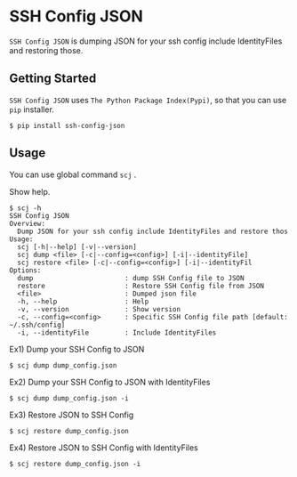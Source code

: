 # SSH Config JSON

`SSH Config JSON` is dumping JSON for your ssh config include IdentityFiles and restoring those.

## Getting Started

`SSH Config JSON` uses `The Python Package Index(Pypi)`, so that you can use `pip` installer.

```
$ pip install ssh-config-json
```

## Usage

You can use global command ``scj`` .

Show help.

```
$ scj -h
SSH Config JSON
Overview:
  Dump JSON for your ssh config include IdentityFiles and restore thos
Usage:
  scj [-h|--help] [-v|--version]
  scj dump <file> [-c|--config=<config>] [-i|--identityFile]
  scj restore <file> [-c|--config=<config>] [-i|--identityFil
Options:
  dump                       : dump SSH Config file to JSON
  restore                    : Restore SSH Config file from JSON
  <file>                     : Dumped json file
  -h, --help                 : Help
  -v, --version              : Show version
  -c, --config=<config>      : Specific SSH Config file path [default: ~/.ssh/config]
  -i, --identityFile         : Include IdentityFiles
```


Ex1) Dump your SSH Config to JSON

```
$ scj dump dump_config.json
```

Ex2) Dump your SSH Config to JSON with IdentityFiles

```
$ scj dump dump_config.json -i
```

Ex3) Restore JSON to SSH Config

```
$ scj restore dump_config.json
```

Ex4) Restore JSON to SSH Config with IdentityFiles

```
$ scj restore dump_config.json -i
```